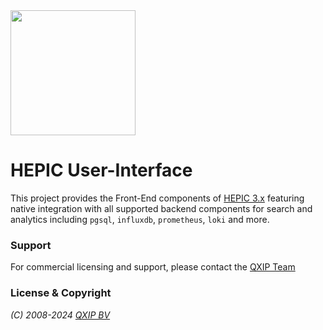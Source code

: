 

<img src="https://user-images.githubusercontent.com/1423657/55069501-8348c400-5084-11e9-9931-fefe0f9874a7.png" width=200/>

# HEPIC User-Interface

This project provides the Front-End components of [HEPIC 3.x](http://qxip.net) featuring native integration with all 
supported backend components for search and analytics including `pgsql`, `influxdb`, `prometheus`, `loki` and more.


### Support
For commercial licensing and support, please contact the [QXIP Team](http://qxip.net)


### License & Copyright
*(C) 2008-2024 [QXIP BV](http://qxip.net)*


